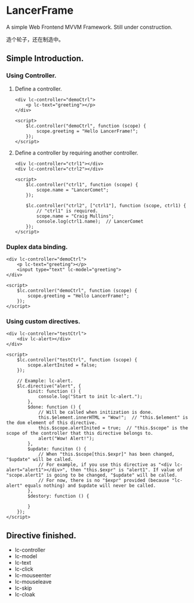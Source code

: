 # LancerFrame
A simple Web Frontend MVVM Framework. Still under construction.

造个轮子，还在制造中。

## Simple Introduction.
### Using Controller.
1. Define a controller.
	```
	<div lc-controller="demoCtrl">
	    <p lc-text="greeting"></p>	    
	</div>
	
	<script>
	    $lc.controller("demoCtrl", function (scope) {
	        scope.greeting = "Hello LancerFrame!";    
	    });
	</script>
	```

2. Define a controller by requiring another controller.
	```
	<div lc-controller="ctrl1"></div>
	<div lc-controller="ctrl2"></div>
	
	<script>
	    $lc.controller("ctrl1", function (scope) {
	        scope.name = "LancerComet";    
	    });
	
		$lc.controller("ctrl2", ["ctrl1"], function (scope, ctrl1) {
			// "ctrl1" is required.
	        scope.name = "Craig Mullins";
	        console.log(ctrl1.name);  // LancerComet    
	    });
	</script>
	```

### Duplex data binding.
```
<div lc-controller="demoCtrl">
    <p lc-text="greeting"></p>
	<input type="text" lc-model="greeting">	    
</div>

<script>
    $lc.controller("demoCtrl", function (scope) {
        scope.greeting = "Hello LancerFrame!";    
    });
</script>
```

### Using custom directives.
```
<div lc-controller="testCtrl">
	<div lc-alert></div>
</div>

<script>
	$lc.controller("testCtrl", function (scope) {
		scope.alertInited = false;
	});

	// Example: lc-alert.
	$lc.directive("alert", {
		$init: function () {
			console.log("Start to init lc-alert.");
		},
		$done: function () {
			// Will be called when initization is done.
			this.$element.innerHTML = "Wow!";  // "this.$element" is the dom element of this directive.
			this.$scope.alertInited = true;  // "this.$scope" is the scope of the controller that this directive belongs to.
			alert("Wow! Alert!"); 
		},
		$update: funciton () {
			// When "this.$scope[this.$expr]" has been changed, "$update" will be called.
			// For example, if you use this directive as "<div lc-alert="alert1"></div>", then "this.$expr" is "alert1". If value of "scope.alert1" is going to be changed, "$update" will be called.
			// For now, there is no "$expr" provided (because "lc-alert" equals nothing) and $update will never be called.
		},
		$destory: function () {

		}
	});
</script>
```


## Directive finished.
 - lc-controller
 - lc-model
 - lc-text
 - lc-click
 - lc-mouseenter
 - lc-mouseleave
 - lc-skip
 - lc-cloak